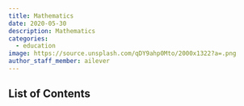 ```yaml
---
title: Mathematics
date: 2020-05-30
description: Mathematics 
categories:
  - education
image: https://source.unsplash.com/qDY9ahp0Mto/2000x1322?a=.png
author_staff_member: ailever
---
```


## List of Contents
